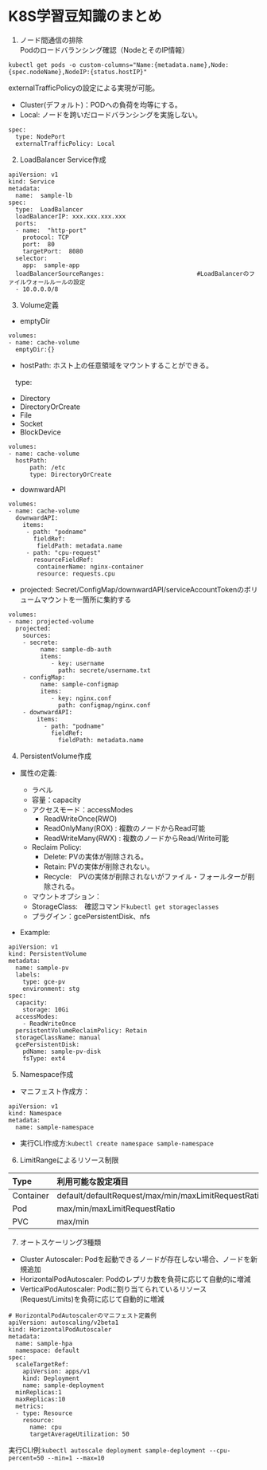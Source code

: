 # K8S学習豆知識のまとめ
1. ノード間通信の排除  
Podのロードバランシング確認（NodeとそのIP情報）
```
kubectl get pods -o custom-columns="Name:{metadata.name},Node:{spec.nodeName},NodeIP:{status.hostIP}"
```  
externalTrafficPolicyの設定による実現が可能。 
+ Cluster(デフォルト)：PODへの負荷を均等にする。
+ Local: ノードを跨いだロードバランシングを実施しない。
```
spec: 
  type: NodePort
  externalTrafficPolicy: Local
```

2. LoadBalancer Service作成
```
apiVersion: v1
kind: Service
metadata:
  name:  sample-lb
spec:
  type:  LoadBalancer
  loadBalancerIP: xxx.xxx.xxx.xxx
  ports:
  - name:  "http-port"
    protocol: TCP
    port:  80
    targetPort:  8080
  selector:
    app:  sample-app
  loadBalancerSourceRanges:                          #LoadBalancerのファイルウォールルールの設定
  - 10.0.0.0/8
```

3. Volume定義
+ emptyDir 
```
volumes:
- name: cache-volume
  emptyDir:{}
```

+ hostPath: ホスト上の任意領域をマウントすることができる。 

　type: 
  - Directory 
  - DirectoryOrCreate
  - File
  - Socket
  - BlockDevice
```
volumes:
- name: cache-volume
  hostPath:
      path: /etc
      type: DirectoryOrCreate  
```
+ downwardAPI 
```
volumes:
- name: cache-volume
  downwardAPI:
    items:
     - path: "podname"
       fieldRef:
        fieldPath: metadata.name
     - path: "cpu-request"
       resourceFieldRef:
        containerName: nginx-container
        resource: requests.cpu
```
+ projected: Secret/ConfigMap/downwardAPI/serviceAccountTokenのボリュームマウントを一箇所に集約する
```
volumes:
- name: projected-volume
  projected:
    sources:
    - secrete:
         name: sample-db-auth
         items:
            - key: username
              path: secrete/username.txt
    - configMap:
         name: sample-configmap
         items:
            - key: nginx.conf
              path: configmap/nginx.conf     
    - downwardAPI:
        items:
          - path: "podname"
            fieldRef:
              fieldPath: metadata.name
```

4. PersistentVolume作成
+ 属性の定義: 
  - ラベル
  - 容量：capacity
  - アクセスモード：accessModes
     + ReadWriteOnce(RWO)
     + ReadOnlyMany(ROX) : 複数のノードからRead可能
     + ReadWriteMany(RWX) : 複数のノードからRead/Write可能
  - Reclaim Policy:
     + Delete: PVの実体が削除される。
     + Retain: PVの実体が削除されない。
     + Recycle:　PVの実体が削除されないがファイル・フォールターが削除される。
  - マウントオプション：
  - StorageClass:　確認コマンド`kubectl get storageclasses`
  - プラグイン：gcePersistentDisk、nfs
  
+ Example: 
```
apiVersion: v1
kind: PersistentVolume
metadata:
  name: sample-pv
  labels:
    type: gce-pv
    environment: stg
spec:
  capacity:
    storage: 10Gi
  accessModes:
    - ReadWriteOnce
  persistentVolumeReclaimPolicy: Retain
  storageClassName: manual
  gcePersistentDisk:
    pdName: sample-pv-disk
    fsType: ext4
```

5. Namespace作成
+ マニフェスト作成方：
```
apiVersion: v1
kind: Namespace
metadata:
  name: sample-namespace
```
+ 実行CLI作成方:`kubectl create namespace sample-namespace`

6. LimitRangeによるリソース制限

| Type | 利用可能な設定項目 |
| :--- | :--- |
| Container | default/defaultRequest/max/min/maxLimitRequestRatio |
| Pod| max/min/maxLimitRequestRatio|
| PVC| max/min|

7. オートスケーリング3種類
+ Cluster Autoscaler: Podを起動できるノードが存在しない場合、ノードを新規追加
+ HorizontalPodAutoscaler: Podのレプリカ数を負荷に応じて自動的に増減
+ VerticalPodAutoscaler: Podに割り当てられているリソース(Request/Limits)を負荷に応じて自動的に増減

```
# HorizontalPodAutoscalerのマニフェスト定義例
apiVersion: autoscaling/v2beta1
kind: HorizontalPodAutoscaler
metadata:
  name: sample-hpa
  namespace: default
spec:
  scaleTargetRef:
    apiVersion: apps/v1
    kind: Deployment
    name: sample-deployment
  minReplicas:1
  maxReplicas:10
  metrics:
  - type: Resource
    resource:
      name: cpu
      targetAverageUtilization: 50
```

実行CLI例:`kubectl autoscale deployment sample-deployment --cpu-percent=50 --min=1 --max=10`
